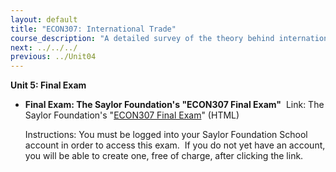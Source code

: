 ```yaml
---
layout: default
title: "ECON307: International Trade"
course_description: "A detailed survey of the theory behind international trade, trade policy issues, and the implications of tariffs and non-tariff barriers for trade and welfare. Covers theory of exchange rates, international finance, and global capital market."
next: ../../../
previous: ../Unit04
---
```

**Unit 5: Final Exam** <span id="5"></span> 
-   **Final Exam: The Saylor Foundation's "ECON307 Final Exam"**
     Link: The Saylor Foundation's "[ECON307 Final
    Exam](http://school.saylor.org/mod/quiz/view.php?id=1010)" (HTML)  
      
     Instructions: You must be logged into your Saylor Foundation School
    account in order to access this exam.  If you do not yet have an
    account, you will be able to create one, free of charge, after
    clicking the link. 


